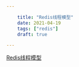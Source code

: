 ```yaml
---

    title: "Redis线程模型"
    date: 2021-04-19
    tags: ["redis"]
    draft: true

---
```

[Redis线程模型](https://zhuanlan.zhihu.com/p/144805500)